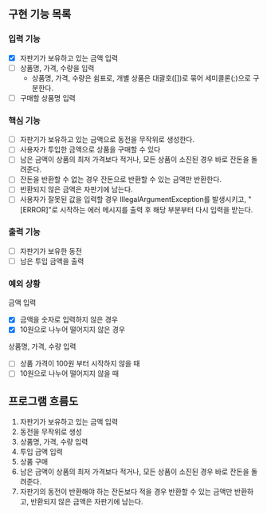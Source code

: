 ## 구현 기능 목록

### 입력 기능

- [x] 자판기가 보유하고 있는 금액 입력
- [ ] 상품명, 가격, 수량을 입력
    - 상품명, 가격, 수량은 쉼표로, 개별 상품은 대괄호([])로 묶어 세미콜론(;)으로 구분한다.
- [ ] 구매할 상품명 입력

### 핵심 기능

- [ ] 자판기가 보유하고 있는 금액으로 동전을 무작위로 생성한다.
- [ ] 사용자가 투입한 금액으로 상품을 구매할 수 있다
- [ ] 남은 금액이 상품의 최저 가격보다 적거나, 모든 상품이 소진된 경우 바로 잔돈을 돌려준다.
- [ ] 잔돈을 반환할 수 없는 경우 잔돈으로 반환할 수 있는 금액만 반환한다.
- [ ] 반환되지 않은 금액은 자판기에 남는다.
- [ ] 사용자가 잘못된 값을 입력할 경우 IllegalArgumentException를 발생시키고, "[ERROR]"로 시작하는 에러 메시지를 출력 후 해당 부분부터 다시 입력을 받는다.

### 출력 기능

- [ ] 자판기가 보유한 동전
- [ ] 남은 투입 금액을 출력

### 예외 상황

금액 입력

- [x] 금액을 숫자로 입력하지 않은 경우
- [x] 10원으로 나누어 떨어지지 않은 경우

상품명, 가격, 수량 입력

- [ ] 상품 가격이 100원 부터 시작하지 않을 때
- [ ] 10원으로 나누어 떨어지지 않을 때

## 프로그램 흐름도

1. 자판기가 보유하고 있는 금액 입력
2. 동전을 무작위로 생성
3. 상품명, 가격, 수량 입력
4. 투입 금액 입력
5. 상품 구매
6. 남은 금액이 상품의 최저 가격보다 적거나, 모든 상품이 소진된 경우 바로 잔돈을 돌려준다.
7. 자판기의 동전이 반환해야 하는 잔돈보다 적을 경우 반환할 수 있는 금액만 반환하고, 반환되지 않은 금액은 자판기에 남는다.
